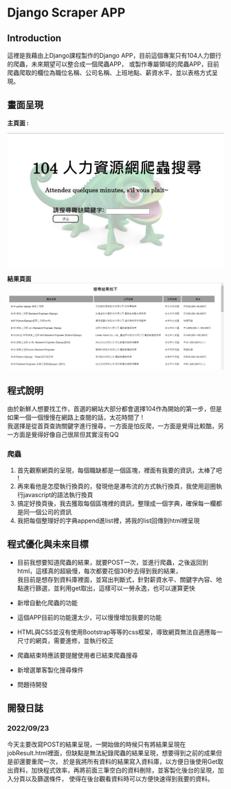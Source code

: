 # Django Scraper APP

## Introduction
這裡是我藉由上Django課程製作的Django APP，目前這個專案只有104人力銀行的爬蟲，未來期望可以整合成一個爬蟲APP，
或製作專屬領域的爬蟲APP，目前爬蟲爬取的欄位為職位名稱、公司名稱、上班地點、薪資水平，並以表格方式呈現。

## 畫面呈現
**主頁面 :**  

![](https://github.com/DarrenLUCreate/DarreNC/blob/master/Img/django_index.png)  

**結果頁面**
![](https://github.com/DarrenLUCreate/DarreNC/blob/master/Img/django_result.png)

## 程式說明
由於新鮮人想要找工作，首選的網站大部分都會選擇104作為開始的第一步，但是如果一個一個慢慢在網路上查閱的話，太花時間了 !  
我選擇是從首頁查詢關鍵字進行搜尋，一方面是怕反爬，一方面是覺得比較酷，另一方面是覺得好像自己很屌但其實沒有QQ  

### 爬蟲  
1. 首先觀察網頁的呈現，每個職缺都是一個區塊，裡面有我要的資訊，太棒了吧 !
2. 再來看他是怎麼執行換頁的，發現他是瀑布流的方式執行換頁，我使用迴圈執行javascript的語法執行換頁
3. 搞定好換頁後，我去獲取每個區塊裡的資訊，整理成一個字典，確保每一欄都是同一個公司的資訊
4. 我把每個整理好的字典append進list裡，將我的list回傳到html裡呈現

## 程式優化與未來目標
* 目前我想要知道爬蟲的結果，就要POST一次，並進行爬蟲，之後返回到html，這樣真的超級慢，每次都要花個30秒去得到我的結果，    
我目前是想存到資料庫裡面，並寫出判斷式，針對薪資水平、關鍵字內容、地點進行篩選，並利用get取出，這樣可以一勞永逸，也可以運算更快  

* 新增自動化爬蟲的功能
* 這個APP目前的功能還太少，可以慢慢增加我要的功能  
* HTML與CSS並沒有使用Bootstrap等等的css框架，導致網頁無法自適應每一尺寸的網頁，需要進修，並執行校正
* 爬蟲結束時應該要提醒使用者已結束爬蟲搜尋
* 新增選單客製化搜尋條件
* 問題待開發

## 開發日誌
### 2022/09/23  
今天主要改寫POST的結果呈現，一開始做的時候只有將結果呈現在jobResult.html裡面，但缺點是無法紀錄爬蟲的結果呈現，想要得到之前的成果但是卻還要重爬一次，
於是我將所有資料的結果寫入資料庫，以方便日後使用Get取出資料，加快程式效率，再將前面三筆空白的資料刪除，並客製化後台的呈現，加入分頁以及篩選條件，
使得在後台觀看資料時可以方便快速得到我要的資料。
